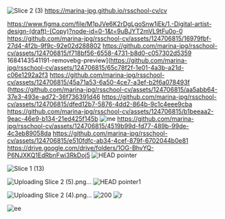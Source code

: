![Slice 2 (3)](https://github.com/marina-jpg/rsschool-cv/assets/124706815/2ed098bc-f266-4ec9-abd5-d742ed480cc6)
https://marina-jpg.github.io/rsschool-cv/cv

https://www.figma.com/file/M1pJVe6K2rDgLgoSnw1jEk/1.-Digital-artist-design-(draft)-(Copy)?node-id=0-1&t=9uBJYT2mVL9tFu0o-0
https://github.com/marina-jpg/rsschool-cv/assets/124706815/16979fbf-27d4-4f2b-9f9c-92e02d288802
https://github.com/marina-jpg/rsschool-cv/assets/124706815/f718bf56-6558-4731-b8d0-c057302d5359
1684143541191-removebg-preview](https://github.com/marina-jpg/rsschool-cv/assets/124706815/65c78f2f-1e01-4a3b-a21d-c06e1292a2f3
https://github.com/marina-jpg/rsschool-cv/assets/124706815/45a71a53-6a50-4ce7-a3ef-b2f6a078493f
(https://github.com/marina-jpg/rsschool-cv/assets/124706815/aa5abb64-37e3-493e-ad72-36f736391d46
https://github.com/marina-jpg/rsschool-cv/assets/124706815/dfed12b7-5876-4dd2-864b-9c1c4eee9cba
https://github.com/marina-jpg/rsschool-cv/assets/124706815/b1beeaa2-9eac-46e9-b134-21ed425f145b
![me](https://github.com/marina-jpg/rsschool-cv/assets/124706815/d2d06b79-3e37-4e1d-9316-5fbcb1768e28)
https://github.com/marina-jpg/rsschool-cv/assets/124706815/4519b99d-fd77-489b-99de-4c3eb89058da
https://github.com/marina-jpg/rsschool-cv/assets/124706815/e510fdfc-ab34-4cef-879f-6702044b0e81
https://drive.google.com/drive/folders/1OG-BhvYQ-P6NJXKQ1EdRbnFwi3RkDoj5
![HEAD pointer](https://github.com/marina-jpg/rsschool-cv/assets/124706815/3fca2b5a-1cf1-4727-854d-4be0c3a0e612)

![Slice 1 (13)](https://github.com/marina-jpg/rsschool-cv/assets/124706815/9a6f0329-d10b-407c-8752-34e7636ecca5)

![Uploading Slice 2 (5).png…]()
![HEAD pointer1](https://github.com/marina-jpg/rsschool-cv/assets/124706815/586f059b-26a4-4174-89c4-27efc755f707)

![Uploading Slice 2 (4).png…]()
![200](https://github.com/marina-jpg/rsschool-cv/assets/124706815/0e5a8bc0-fb17-4019-b869-564187eda9c4)
![r](https://github.com/marina-jpg/rsschool-cv/assets/124706815/c019a06f-bc8d-4519-947f-133d07c1f40e)

![ee](https://github.com/marina-jpg/rsschool-cv/assets/124706815/15868156-45be-401e-ad06-34b02a0ab7de)
